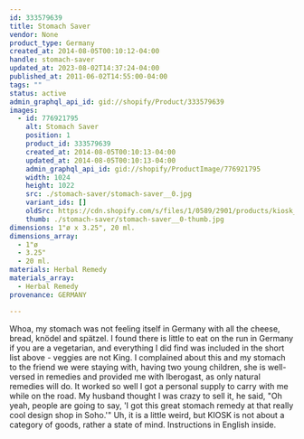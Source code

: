 ```yaml
---
id: 333579639
title: Stomach Saver
vendor: None
product_type: Germany
created_at: 2014-08-05T00:10:12-04:00
handle: stomach-saver
updated_at: 2023-08-02T14:37:24-04:00
published_at: 2011-06-02T14:55:00-04:00
tags: ""
status: active
admin_graphql_api_id: gid://shopify/Product/333579639
images:
  - id: 776921795
    alt: Stomach Saver
    position: 1
    product_id: 333579639
    created_at: 2014-08-05T00:10:13-04:00
    updated_at: 2014-08-05T00:10:13-04:00
    admin_graphql_api_id: gid://shopify/ProductImage/776921795
    width: 1024
    height: 1022
    src: ./stomach-saver/stomach-saver__0.jpg
    variant_ids: []
    oldSrc: https://cdn.shopify.com/s/files/1/0589/2901/products/kiosk_stomachstuff.tif.jpeg?v=1407211813
    thumb: ./stomach-saver/stomach-saver__0-thumb.jpg
dimensions: 1"ø x 3.25", 20 ml.
dimensions_array:
  - 1"ø
  - 3.25"
  - 20 ml.
materials: Herbal Remedy
materials_array:
  - Herbal Remedy
provenance: GERMANY

---
```


Whoa, my stomach was not feeling itself in Germany with all the cheese, bread, knödel and spätzel. I found there is little to eat on the run in Germany if you are a vegetarian, and everything I did find was included in the short list above - veggies are not King. I complained about this and my stomach to the friend we were staying with, having two young children, she is well-versed in remedies and provided me with Iberogast, as only natural remedies will do. It worked so well I got a personal supply to carry with me while on the road. My husband thought I was crazy to sell it, he said, "Oh yeah, people are going to say, 'I got this great stomach remedy at that really cool design shop in Soho.'" Uh, it is a little weird, but KIOSK is not about a category of goods, rather a state of mind. Instructions in English inside.